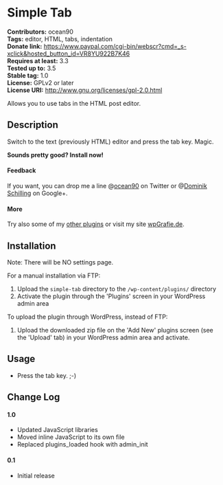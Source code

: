 # Simple Tab  
**Contributors:** ocean90  
**Tags:** editor, HTML, tabs, indentation  
**Donate link:** <https://www.paypal.com/cgi-bin/webscr?cmd=_s-xclick&hosted_button_id=VR8YU922B7K46>  
**Requires at least:** 3.3  
**Tested up to:** 3.5  
**Stable tag:** 1.0  
**License:** GPLv2 or later  
**License URI:** <http://www.gnu.org/licenses/gpl-2.0.html>  
  
Allows you to use tabs in the HTML post editor.  
  
  
## Description  
  
Switch to the text (previously HTML) editor and press the tab key. Magic.  
  
**Sounds pretty good? Install now!**  
  
#### Feedback  
If you want, you can drop me a line @[ocean90](http://twitter.com/ocean90) on Twitter or @[Dominik Schilling](https://plus.google.com/101675293278434581718/) on Google+.  
  
#### More  
Try also some of my [other plugins](http://profiles.wordpress.org/users/ocean90) or visit my site [wpGrafie.de](http://wpgrafie.de/).  
  
  
## Installation  
  
Note: There will be NO settings page.  
  
  
For a manual installation via FTP:  
  
1. Upload the `simple-tab` directory to the `/wp-content/plugins/` directory  
1. Activate the plugin through the 'Plugins' screen in your WordPress admin area  
  
  
To upload the plugin through WordPress, instead of FTP:  
  
1. Upload the downloaded zip file on the 'Add New' plugins screen (see the 'Upload' tab) in your WordPress admin area and activate.  
  
  
## Usage  
* Press the tab key. ;-)
  
  
## Change Log  
  
#### 1.0  
* Updated JavaScript libraries  
* Moved inline JavaScript to its own file  
* Replaced plugins_loaded hook with admin_init  
  
#### 0.1  
* Initial release
